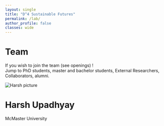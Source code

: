 ```yaml
---
layout: single
title: "D^4 Sustainable Futures"
permalink: /lab/
author_profile: false
classes: wide
---
```


<div class="lab-content">
  <h1>
    Team
  </h1>
  <p>
    If you wish to join the team (see openings) ! <br>
    Jump to PhD students, master and bachelor students, External Researchers, Collaborators, alumni.
  </p>
  <div classname="person">
      <img src="/" alt="Harsh picture" class="profile-image">
  <h1>Harsh Upadhyay</h1>

  <div class="subtitle">
     McMaster University
  </div>
    
  </div>
</div>
